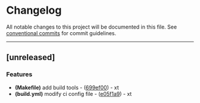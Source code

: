 # Changelog

All notable changes to this project will be documented in this file. See [conventional commits](https://www.conventionalcommits.org/) for commit guidelines.

---
## [unreleased]

### Features

- **(Makefile)** add build tools - ([699ef00](https://github.com/Anniext/demo/commit/699ef004e81f01adcee3f05bfa67ff27cd4011d3)) - xt
- **(build.yml)** modify ci config file - ([e05f1a9](https://github.com/Anniext/demo/commit/e05f1a90554cc20ca3f6a10c4f9f73031cf50914)) - xt

<!-- generated by git-cliff -->
